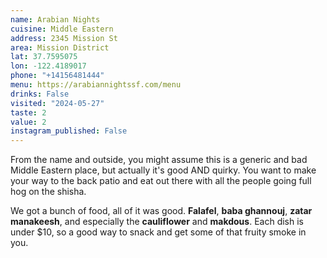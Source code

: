 ```yaml
---
name: Arabian Nights
cuisine: Middle Eastern
address: 2345 Mission St
area: Mission District
lat: 37.7595075
lon: -122.4189017
phone: "+14156481444"
menu: https://arabiannightssf.com/menu
drinks: False
visited: "2024-05-27"
taste: 2
value: 2
instagram_published: False
---
```


From the name and outside, you might assume this is a generic and bad Middle Eastern place, but actually it's good AND quirky. You want to make your way to the back patio and eat out there with all the people going full hog on the shisha.

We got a bunch of food, all of it was good. **Falafel**, **baba ghannouj**, **zatar manakeesh**, and especially the **cauliflower** and **makdous**. Each dish is under $10, so a good way to snack and get some of that fruity smoke in you. 
